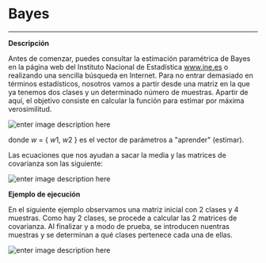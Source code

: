 <!--Creado por Jonathan Carrero -->

**Bayes**
==============
----------

**Descripción**

Antes de comenzar, puedes consultar la estimación paramétrica de Bayes en la página web del Instituto Nacional de Estadística www.ine.es o realizando una sencilla búsqueda en Internet. Para no entrar demasiado en términos estadísticos, nosotros vamos a partir desde una matriz en la que ya tenemos dos clases y un determinado número de muestras. Apartir de aquí, el objetivo consiste en calcular la función para estimar por máxima verosimilitud.


![enter image description here](https://github.com/Joncarre/Java-language/blob/master/Ingenier%C3%ADa%20del%20Conocimiento/images/IC3_2.png)

donde *w* = { *w*1, *w*2 } es el vector de parámetros a "aprender" (estimar).

Las ecuaciones que nos ayudan a sacar la media y las matrices de covarianza son las siguiente:

![enter image description here](https://github.com/Joncarre/Java-language/blob/master/Ingenier%C3%ADa%20del%20Conocimiento/images/IC3_3.png)

**Ejemplo de ejecución**

En el siguiente ejemplo observamos una matriz inicial con 2 clases y 4 muestras. Como hay 2 clases, se procede a calcular las 2 matrices de covarianza. Al finalizar y a modo de prueba, se introducen nuentras muestras y se determinan a qué clases pertenece cada una de ellas.

![enter image description here](https://github.com/Joncarre/Java-language/blob/master/Ingenier%C3%ADa%20del%20Conocimiento/images/IC3_1.png)
